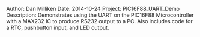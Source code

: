 Author: Dan Milliken
Date: 2014-10-24
Project: PIC16F88_UART_Demo
Description: Demonstrates using the UART on the PIC16F88 Microcontroller with a MAX232 IC to produce RS232 output to a PC. Also includes code for a RTC, pushbutton input, and LED output.


